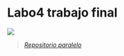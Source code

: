 # Labo4 trabajo final
![](https://img.shields.io/badge/BACK-END-darkred)

> [*Repositorio paralelo*](https://github.com/SomeUserK/Labo4-trabajo-final-front)
